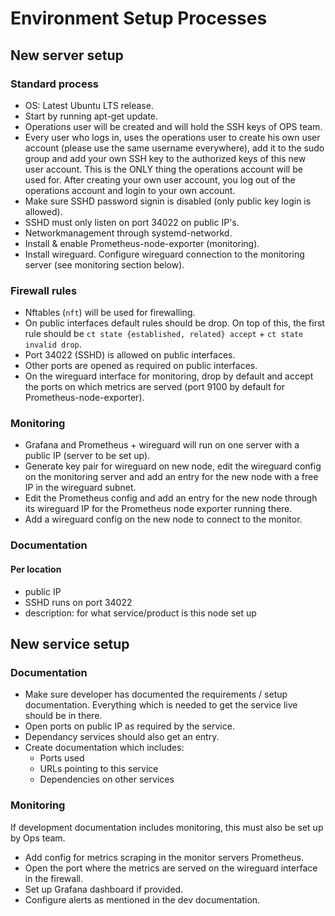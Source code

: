 # Environment Setup Processes

## New server setup 

### Standard process
- OS: Latest Ubuntu LTS release.
- Start by running apt-get update.
- Operations user will be created and will hold the SSH keys of OPS team.
- Every user who logs in, uses the operations user to create his own user account (please use the same username everywhere), add it to the sudo group and add your own SSH key to the authorized keys of this new user account. This is the ONLY thing the operations account will be used for. After creating your own user account, you log out of the operations account and login to your own account.
- Make sure SSHD password signin is disabled (only public key login is allowed). 
- SSHD must only listen on port 34022 on public IP's.
- Networkmanagement through systemd-networkd.
- Install & enable Prometheus-node-exporter (monitoring). 
- Install wireguard. Configure wireguard connection to the monitoring server (see monitoring section below).

### Firewall rules
- Nftables (`nft`) will be used for firewalling.
- On public interfaces default rules should be drop. On top of this, the first rule should be `ct state {established, related} accept` + `ct state invalid drop`.
- Port 34022 (SSHD) is allowed on public interfaces.
- Other ports are opened as required on public interfaces. 
- On the wireguard interface for monitoring, drop by default and accept the ports on which metrics are served (port 9100 by default for Prometheus-node-exporter).

### Monitoring
- Grafana and Prometheus + wireguard will run on one server with a public IP (server to be set up). 
- Generate key pair for wireguard on new node, edit the wireguard config on the monitoring server and add an entry for the new node with a free IP in the wireguard subnet.
- Edit the Prometheus config and add an entry for the new node through its wireguard IP for the Prometheus node exporter running there. 
- Add a wireguard config on the new node to connect to the monitor. 

### Documentation

#### Per location
- public IP 
- SSHD runs on port 34022 
- description: for what service/product is this node set up

## New service setup

### Documentation

- Make sure developer has documented the requirements / setup documentation. Everything which is needed to get the service live should be in there.
- Open ports on public IP as required by the service.
- Dependancy services should also get an entry. 
- Create documentation which includes:
  - Ports used 
  - URLs pointing to this service 
  - Dependencies on other services 

### Monitoring 
If development documentation includes monitoring, this must also be set up by Ops team.

- Add config for metrics scraping in the monitor servers Prometheus.
- Open the port where the metrics are served on the wireguard interface in the firewall. 
- Set up Grafana dashboard if provided. 
- Configure alerts as mentioned in the dev documentation. 

